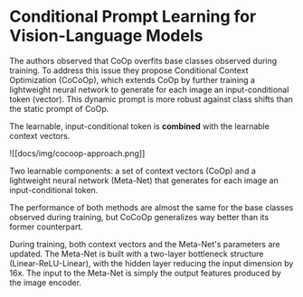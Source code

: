 # Conditional Prompt Learning for Vision-Language Models

The authors observed that CoOp overfits base classes observed during training. To address this issue they propose Conditional Context Optimization (CoCoOp), which extends CoOp by further training a lightweight neural network to generate for each image an input-conditional token (vector). This dynamic prompt is more robust against class shifts than the static prompt of CoOp.

The learnable, input-conditional token is **combined** with the learnable context vectors.

![[docs/img/cocoop-approach.png]]

Two learnable components: a set of context vectors (CoOp) and a lightweight neural network (Meta-Net) that generates for each image an input-conditional token.

The performance of both methods are almost the same for the base classes observed during training, but CoCoOp generalizes way better than its former counterpart.

During training, both context vectors and the Meta-Net's parameters are updated. The Meta-Net is built with a two-layer bottleneck structure (Linear-ReLU-Linear), with the hidden layer reducing the input dimension by 16x. The input to the Meta-Net is simply the output features produced by the image encoder.